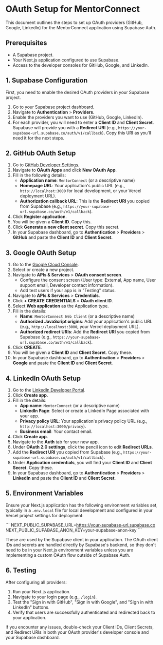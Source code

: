 # OAuth Setup for MentorConnect

This document outlines the steps to set up OAuth providers (GitHub, Google, LinkedIn) for the MentorConnect application using Supabase Auth.

## Prerequisites

*   A Supabase project.
*   Your Next.js application configured to use Supabase.
*   Access to the developer consoles for GitHub, Google, and LinkedIn.

## 1. Supabase Configuration

First, you need to enable the desired OAuth providers in your Supabase project.

1.  Go to your Supabase project dashboard.
2.  Navigate to **Authentication** > **Providers**.
3.  Enable the providers you want to use (GitHub, Google, LinkedIn).
4.  For each provider, you will need to enter a **Client ID** and **Client Secret**. Supabase will provide you with a **Redirect URI** (e.g., `https://your-supabase-url.supabase.co/auth/v1/callback`). Copy this URI as you'll need it for the next steps.

## 2. GitHub OAuth Setup

1.  Go to [GitHub Developer Settings](https://github.com/settings/developers).
2.  Navigate to **OAuth Apps** and click **New OAuth App**.
3.  Fill in the following details:
    *   **Application name**: `MentorConnect` (or a descriptive name)
    *   **Homepage URL**: Your application's public URL (e.g., `http://localhost:3000` for local development, or your Vercel deployment URL).
    *   **Authorization callback URL**: This is the **Redirect URI** you copied from Supabase (e.g., `https://your-supabase-url.supabase.co/auth/v1/callback`).
4.  Click **Register application**.
5.  You will be given a **Client ID**. Copy this.
6.  Click **Generate a new client secret**. Copy this secret.
7.  In your Supabase dashboard, go to **Authentication** > **Providers** > **GitHub** and paste the **Client ID** and **Client Secret**.

## 3. Google OAuth Setup

1.  Go to the [Google Cloud Console](https://console.cloud.google.com/).
2.  Select or create a new project.
3.  Navigate to **APIs & Services** > **OAuth consent screen**.
    *   Configure the consent screen (User type: External, App name, User support email, Developer contact information).
    *   Add test users if your app is in "Testing" status.
4.  Navigate to **APIs & Services** > **Credentials**.
5.  Click **+ CREATE CREDENTIALS** > **OAuth client ID**.
6.  Select **Web application** as the Application type.
7.  Fill in the details:
    *   **Name**: `MentorConnect Web Client` (or a descriptive name)
    *   **Authorized JavaScript origins**: Add your application's public URL (e.g., `http://localhost:3000`, your Vercel deployment URL).
    *   **Authorized redirect URIs**: Add the **Redirect URI** you copied from Supabase (e.g., `https://your-supabase-url.supabase.co/auth/v1/callback`).
8.  Click **CREATE**.
9.  You will be given a **Client ID** and **Client Secret**. Copy these.
10. In your Supabase dashboard, go to **Authentication** > **Providers** > **Google** and paste the **Client ID** and **Client Secret**.

## 4. LinkedIn OAuth Setup

1.  Go to the [LinkedIn Developer Portal](https://developer.linkedin.com/).
2.  Click **Create app**.
3.  Fill in the details:
    *   **App name**: `MentorConnect` (or a descriptive name)
    *   **LinkedIn Page**: Select or create a LinkedIn Page associated with your app.
    *   **Privacy policy URL**: Your application's privacy policy URL (e.g., `http://localhost:3000/privacy`).
    *   **Business email**: Your contact email.
4.  Click **Create app**.
5.  Navigate to the **Auth** tab for your new app.
6.  Under **OAuth 2.0 settings**, click the pencil icon to edit **Redirect URLs**.
7.  Add the **Redirect URI** you copied from Supabase (e.g., `https://your-supabase-url.supabase.co/auth/v1/callback`).
8.  Under **Application credentials**, you will find your **Client ID** and **Client Secret**. Copy these.
9.  In your Supabase dashboard, go to **Authentication** > **Providers** > **LinkedIn** and paste the **Client ID** and **Client Secret**.

## 5. Environment Variables

Ensure your Next.js application has the following environment variables set, typically in a `.env.local` file for local development and configured in your Vercel project settings for deployment:

\`\`\`
NEXT_PUBLIC_SUPABASE_URL=https://your-supabase-url.supabase.co
NEXT_PUBLIC_SUPABASE_ANON_KEY=your-supabase-anon-key
\`\`\`

These are used by the Supabase client in your application. The OAuth client IDs and secrets are handled directly by Supabase's backend, so they don't need to be in your Next.js environment variables unless you are implementing a custom OAuth flow outside of Supabase Auth.

## 6. Testing

After configuring all providers:

1.  Run your Next.js application.
2.  Navigate to your login page (e.g., `/login`).
3.  Test the "Sign in with GitHub", "Sign in with Google", and "Sign in with LinkedIn" buttons.
4.  Verify that users are successfully authenticated and redirected back to your application.

If you encounter any issues, double-check your Client IDs, Client Secrets, and Redirect URIs in both your OAuth provider's developer console and your Supabase dashboard.
